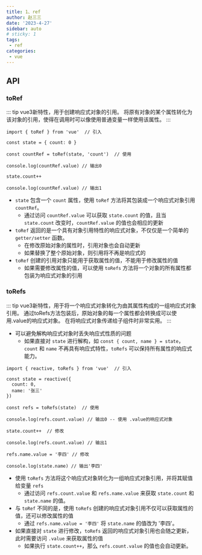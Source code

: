 ```yaml
---
title: 1、ref
author: 赵三三
date: '2023-4-27'
sidebar: auto
# sticky: 1
tags:
 - ref
categories:
 - vue
---
```


## API
### toRef
::: tip
vue3新特性，用于创建响应式对象的引用。
将原有对象的某个属性转化为该对象的引用，使得在调用时可以像使用普通变量一样使用该属性。
:::

```
import { toRef } from 'vue'  // 引入

const state = { count: 0 }

const countRef = toRef(state, 'count')  // 使用

console.log(countRef.value) // 输出0

state.count++

console.log(countRef.value) // 输出1
```
- `state` 包含一个 `count` 属性，使用 `toRef` 方法将其包装成一个响应式对象引用 `countRef`。
   - 通过访问 `countRef.value` 可以获取 `state.count` 的值，且当 `state.count` 改变时，`countRef.value` 的值也会相应的更新
- `toRef` 返回的是一个具有对象引用特性的响应式对象，不仅仅是一个简单的 `getter/setter` 函数。
   - 在修改原始对象的属性时，引用对象也会自动更新
   - 如果替换了整个原始对象，则引用将不再是响应式的
- `toRef` 创建的引用对象只能用于获取属性的值，不能用于修改属性的值
   - 如果需要修改属性的值，可以使用 `toRefs` 方法将一个对象的所有属性都包装为响应式对象的引用

### toRefs
::: tip
vue3新特性，用于将一个响应式对象转化为由其属性构成的一组响应式对象引用。
通过toRefs方法包装后，原始对象的每一个属性都会转换成可以使用.value的响应式对象。
在将响应式对象传递给子组件时非常实用。
:::
- 可以避免解构响应式对象时丢失响应式性质的问题
   - 如果直接对 `state` 进行解构，如 `const { count, name } = state`，`count` 和 `name` 不再具有响应式特性，`toRefs` 可以保持所有属性的响应式能力。
```
import { reactive, toRefs } from 'vue'  // 引入

const state = reactive({
  count: 0,
  name: '张三'
})

const refs = toRefs(state)  // 使用

console.log(refs.count.value) // 输出0 -- 使用 .value的响应式对象

state.count++  // 修改

console.log(refs.count.value) // 输出1

refs.name.value = '李四' // 修改

console.log(state.name) // 输出'李四'
```
- 使用 `toRefs` 方法将这个响应式对象转化为一组响应式对象引用，并将其赋值给变量 `refs`
   - 通过访问 `refs.count.value` 和 `refs.name.value` 来获取 `state.count` 和 `state.name` 的值。
- 与 `toRef` 不同的是，使用 `toRefs` 创建的响应式对象引用不仅可以获取属性的值，还可以修改属性的值
   - 通过 `refs.name.value = '李四'` 将 `state.name` 的值改为 '李四'。
- 如果直接对 `state` 进行修改，`toRefs` 返回的响应式对象引用也会随之更新，此时需要访问 `.value` 来获取属性的值
   - 如果执行 `state.count++`，那么 `refs.count.value` 的值也会自动更新。